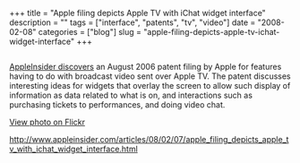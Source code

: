 +++
title = "Apple filing depicts Apple TV with iChat widget interface"
description = ""
tags = ["interface", "patents", "tv", "video"]
date = "2008-02-08"
categories = ["blog"]
slug = "apple-filing-depicts-apple-tv-ichat-widget-interface"
+++



<p><img src="//farm3.static.flickr.com/2273/2250762446_b4e768e930_o.png" alt="" class="notebook-image" /></p>
<p><a href="http://www.appleinsider.com/articles/08/02/07/apple_filing_depicts_apple_tv_with_ichat_widget_interface.html">AppleInsider discovers</a> an August 2006 patent filing by Apple for features having to do with broadcast video sent over Apple TV. The patent discusses interesting ideas for widgets that overlay the screen to allow such display of information as data related to what is on, and interactions such as purchasing tickets to performances, and doing video chat.</p>
<p><a href="http://www.flickr.com/photos/jibbajabba/2250762446/" title="AppleInsider | Apple filing depicts Apple TV with iChat widget interface by jibbajabba, on Flickr">View photo on Flickr</a></p>
    
  <a href="http://www.appleinsider.com/articles/08/02/07/apple_filing_depicts_apple_tv_with_ichat_widget_interface.html">http://www.appleinsider.com/articles/08/02/07/apple_filing_depicts_apple_tv_with_ichat_widget_interface.html</a>
